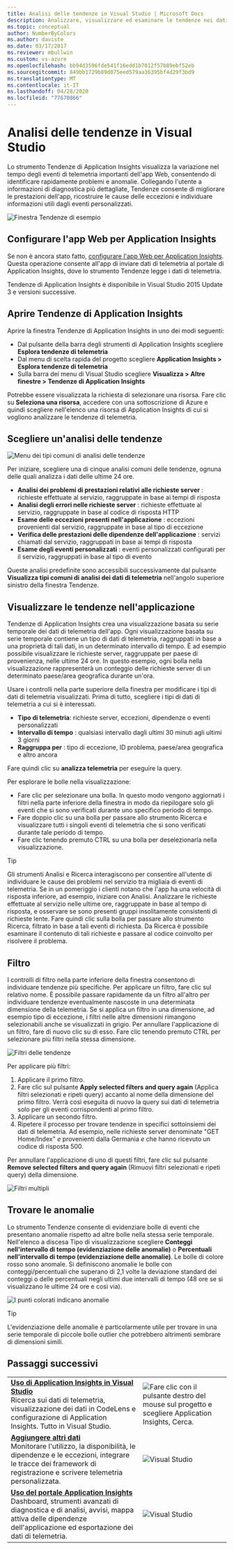 ```yaml
---
title: Analisi delle tendenze in Visual Studio | Microsoft Docs
description: Analizzare, visualizzare ed esaminare le tendenze nei dati di telemetria di Application Insights in Visual Studio.
ms.topic: conceptual
author: NumberByColors
ms.author: daviste
ms.date: 03/17/2017
ms.reviewer: mbullwin
ms.custom: vs-azure
ms.openlocfilehash: bb94d3596fde541f16edd1b7012f57b89ebf52eb
ms.sourcegitcommit: 849bb1729b89d075eed579aa36395bf4d29f3bd9
ms.translationtype: MT
ms.contentlocale: it-IT
ms.lasthandoff: 04/28/2020
ms.locfileid: "77670866"
---
```

# <a name="analyzing-trends-in-visual-studio"></a>Analisi delle tendenze in Visual Studio
Lo strumento Tendenze di Application Insights visualizza la variazione nel tempo degli eventi di telemetria importanti dell'app Web, consentendo di identificare rapidamente problemi e anomalie. Collegando l'utente a informazioni di diagnostica più dettagliate, Tendenze consente di migliorare le prestazioni dell'app, ricostruire le cause delle eccezioni e individuare informazioni utili dagli eventi personalizzati.

![Finestra Tendenze di esempio](./media/visual-studio-trends/app-insights-trends-hero-750.png)

## <a name="configure-your-web-app-for-application-insights"></a>Configurare l'app Web per Application Insights

Se non è ancora stato fatto, [configurare l'app Web per Application Insights](../../azure-monitor/app/app-insights-overview.md). Questa operazione consente all'app di inviare dati di telemetria al portale di Application Insights, dove lo strumento Tendenze legge i dati di telemetria.

Tendenze di Application Insights è disponibile in Visual Studio 2015 Update 3 e versioni successive.

## <a name="open-application-insights-trends"></a>Aprire Tendenze di Application Insights
Aprire la finestra Tendenze di Application Insights in uno dei modi seguenti:

* Dal pulsante della barra degli strumenti di Application Insights scegliere **Esplora tendenze di telemetria**
* Dal menu di scelta rapida del progetto scegliere **Application Insights > Esplora tendenze di telemetria**
* Sulla barra dei menu di Visual Studio scegliere **Visualizza > Altre finestre > Tendenze di Application Insights**

Potrebbe essere visualizzata la richiesta di selezionare una risorsa. Fare clic su **Seleziona una risorsa**, accedere con una sottoscrizione di Azure e quindi scegliere nell'elenco una risorsa di Application Insights di cui si vogliono analizzare le tendenze di telemetria.

## <a name="choose-a-trend-analysis"></a>Scegliere un'analisi delle tendenze
![Menu dei tipi comuni di analisi delle tendenze](./media/visual-studio-trends/app-insights-trends-1-750.png)

Per iniziare, scegliere una di cinque analisi comuni delle tendenze, ognuna delle quali analizza i dati delle ultime 24 ore.

* **Analisi dei problemi di prestazioni relativi alle richieste server** : richieste effettuate al servizio, raggruppate in base ai tempi di risposta
* **Analisi degli errori nelle richieste server** : richieste effettuate al servizio, raggruppate in base al codice di risposta HTTP
* **Esame delle eccezioni presenti nell'applicazione** : eccezioni provenienti dal servizio, raggruppate in base al tipo di eccezione
* **Verifica delle prestazioni delle dipendenze dell'applicazione** : servizi chiamati dal servizio, raggruppati in base ai tempi di risposta
* **Esame degli eventi personalizzati** : eventi personalizzati configurati per il servizio, raggruppati in base al tipo di evento

Queste analisi predefinite sono accessibili successivamente dal pulsante **Visualizza tipi comuni di analisi dei dati di telemetria** nell'angolo superiore sinistro della finestra Tendenze.

## <a name="visualize-trends-in-your-application"></a>Visualizzare le tendenze nell'applicazione
Tendenze di Application Insights crea una visualizzazione basata su serie temporale dei dati di telemetria dell'app. Ogni visualizzazione basata su serie temporale contiene un tipo di dati di telemetria, raggruppati in base a una proprietà di tali dati, in un determinato intervallo di tempo. È ad esempio possibile visualizzare le richieste server, raggruppate per paese di provenienza, nelle ultime 24 ore. In questo esempio, ogni bolla nella visualizzazione rappresenterà un conteggio delle richieste server di un determinato paese/area geografica durante un'ora.

Usare i controlli nella parte superiore della finestra per modificare i tipi di dati di telemetria visualizzati. Prima di tutto, scegliere i tipi di dati di telemetria a cui si è interessati.

* **Tipo di telemetria**: richieste server, eccezioni, dipendenze o eventi personalizzati
* **Intervallo di tempo** : qualsiasi intervallo dagli ultimi 30 minuti agli ultimi 3 giorni
* **Raggruppa per** : tipo di eccezione, ID problema, paese/area geografica e altro ancora

Fare quindi clic su **analizza telemetria** per eseguire la query.

Per esplorare le bolle nella visualizzazione:

* Fare clic per selezionare una bolla. In questo modo vengono aggiornati i filtri nella parte inferiore della finestra in modo da riepilogare solo gli eventi che si sono verificati durante uno specifico periodo di tempo.
* Fare doppio clic su una bolla per passare allo strumento Ricerca e visualizzare tutti i singoli eventi di telemetria che si sono verificati durante tale periodo di tempo.
* Fare clic tenendo premuto CTRL su una bolla per deselezionarla nella visualizzazione.

> [!TIP]
> Gli strumenti Analisi e Ricerca interagiscono per consentire all'utente di individuare le cause dei problemi nel servizio tra migliaia di eventi di telemetria. Se in un pomeriggio i clienti notano che l'app ha una velocità di risposta inferiore, ad esempio, iniziare con Analisi. Analizzare le richieste effettuate al servizio nelle ultime ore, raggruppate in base al tempo di risposta, e osservare se sono presenti gruppi insolitamente consistenti di richieste lente. Fare quindi clic sulla bolla per passare allo strumento Ricerca, filtrato in base a tali eventi di richiesta. Da Ricerca è possibile esaminare il contenuto di tali richieste e passare al codice coinvolto per risolvere il problema.
> 
> 

## <a name="filter"></a>Filtro
I controlli di filtro nella parte inferiore della finestra consentono di individuare tendenze più specifiche. Per applicare un filtro, fare clic sul relativo nome. È possibile passare rapidamente da un filtro all'altro per individuare tendenze eventualmente nascoste in una determinata dimensione della telemetria. Se si applica un filtro in una dimensione, ad esempio tipo di eccezione, i filtri nelle altre dimensioni rimangono selezionabili anche se visualizzati in grigio. Per annullare l'applicazione di un filtro, fare di nuovo clic su di esso. Fare clic tenendo premuto CTRL per selezionare più filtri nella stessa dimensione.

![Filtri delle tendenze](./media/visual-studio-trends/TrendsFiltering-750.png)

Per applicare più filtri: 

1. Applicare il primo filtro. 
2. Fare clic sul pulsante **Apply selected filters and query again** (Applica filtri selezionati e ripeti query) accanto al nome della dimensione del primo filtro. Verrà così eseguita di nuovo la query sui dati di telemetria solo per gli eventi corrispondenti al primo filtro. 
3. Applicare un secondo filtro. 
4. Ripetere il processo per trovare tendenze in specifici sottoinsiemi dei dati di telemetria. Ad esempio, nelle richieste server denominate "GET Home/Index" *e* provenienti dalla Germania *e* che hanno ricevuto un codice di risposta 500. 

Per annullare l'applicazione di uno di questi filtri, fare clic sul pulsante **Remove selected filters and query again** (Rimuovi filtri selezionati e ripeti query) della dimensione.

![Filtri multipli](./media/visual-studio-trends/TrendsFiltering2-750.png)

## <a name="find-anomalies"></a>Trovare le anomalie
Lo strumento Tendenze consente di evidenziare bolle di eventi che presentano anomalie rispetto ad altre bolle nella stessa serie temporale. Nell'elenco a discesa Tipo di visualizzazione scegliere **Conteggi nell'intervallo di tempo (evidenziazione delle anomalie)** o **Percentuali nell'intervallo di tempo (evidenziazione delle anomalie)**. Le bolle di colore rosso sono anomale. Si definiscono anomalie le bolle con conteggi/percentuali che superano di 2,1 volte la deviazione standard dei conteggi o delle percentuali negli ultimi due intervalli di tempo (48 ore se si visualizzano le ultime 24 ore e così via).

![I punti colorati indicano anomalie](./media/visual-studio-trends/TrendsAnomalies-750.png)

> [!TIP]
> L'evidenziazione delle anomalie è particolarmente utile per trovare in una serie temporale di piccole bolle outlier che potrebbero altrimenti sembrare di dimensioni simili.  
> 
> 

## <a name="next-steps"></a><a name="next"></a>Passaggi successivi
|  |  |
| --- | --- |
| **[Uso di Application Insights in Visual Studio](../../azure-monitor/app/visual-studio.md)**<br/>Ricerca sui dati di telemetria, visualizzazione dei dati in CodeLens e configurazione di Application Insights. Tutto in Visual Studio. |![Fare clic con il pulsante destro del mouse sul progetto e scegliere Application Insights, Cerca.](./media/visual-studio-trends/34.png) |
| **[Aggiungere altri dati](../../azure-monitor/app/asp-net-more.md)**<br/>Monitorare l'utilizzo, la disponibilità, le dipendenze e le eccezioni, integrare le tracce dei framework di registrazione e scrivere telemetria personalizzata. |![Visual Studio](./media/visual-studio-trends/64.png) |
| **[Uso del portale Application Insights](../../azure-monitor/app/overview-dashboard.md)**<br/>Dashboard, strumenti avanzati di diagnostica e di analisi, avvisi, mappa attiva delle dipendenze dell'applicazione ed esportazione dei dati di telemetria. |![Visual Studio](./media/visual-studio-trends/62.png) |

